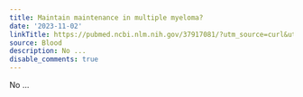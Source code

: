 ```yaml
---
title: Maintain maintenance in multiple myeloma?
date: '2023-11-02'
linkTitle: https://pubmed.ncbi.nlm.nih.gov/37917081/?utm_source=curl&utm_medium=rss&utm_campaign=journals&utm_content=7603509&fc=None&ff=20231102180654&v=2.17.9.post6+86293ac
source: Blood
description: No ...
disable_comments: true
---
```

No ...